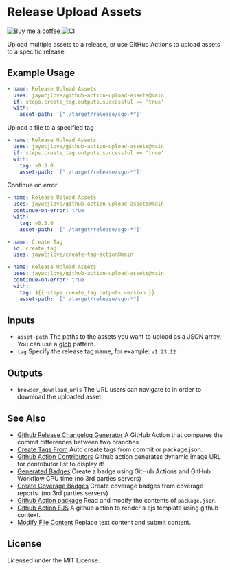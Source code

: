 Release Upload Assets
===

[![Buy me a coffee](https://img.shields.io/badge/Buy%20me%20a%20coffee-048754?logo=buymeacoffee)](https://jaywcjlove.github.io/#/sponsor)
[![CI](https://github.com/jaywcjlove/github-action-upload-assets/actions/workflows/ci.yml/badge.svg)](https://github.com/jaywcjlove/github-action-upload-assets/actions/workflows/ci.yml)

Upload multiple assets to a release, or use GitHub Actions to upload assets to a specific release

## Example Usage

```yml
- name: Release Upload Assets
  uses: jaywcjlove/github-action-upload-assets@main
  if: steps.create_tag.outputs.successful == 'true'
  with:
    asset-path: '["./target/release/sgo-*"]'
```

Upload a file to a specified tag

```yml
- name: Release Upload Assets
  uses: jaywcjlove/github-action-upload-assets@main
  if: steps.create_tag.outputs.successful == 'true'
  with:
    tag: v0.3.0
    asset-path: '["./target/release/sgo-*"]'
```

Continue on error

```yml
- name: Release Upload Assets
  uses: jaywcjlove/github-action-upload-assets@main
  continue-on-error: true
  with:
    tag: v0.3.0
    asset-path: '["./target/release/sgo-*"]'
```

```yml
- name: Create Tag
  id: create_tag
  uses: jaywcjlove/create-tag-action@main

- name: Release Upload Assets
  uses: jaywcjlove/github-action-upload-assets@main
  continue-on-error: true
  with:
    tag: ${{ steps.create_tag.outputs.version }}
    asset-path: '["./target/release/sgo-*"]'
```

## Inputs

- `asset-path` The paths to the assets you want to upload as a JSON array. You can use a [glob](https://www.npmjs.com/package/glob) pattern.
- `tag` Specify the release tag name, for example: `v1.23.12`

## Outputs

- `browser_download_urls` The URL users can navigate to in order to download the uploaded asset

## See Also

- [Github Release Changelog Generator](https://github.com/jaywcjlove/changelog-generator) A GitHub Action that compares the commit differences between two branches
- [Create Tags From](https://github.com/jaywcjlove/create-tag-action) Auto create tags from commit or package.json.
- [Github Action Contributors](https://github.com/jaywcjlove/github-action-contributors) Github action generates dynamic image URL for contributor list to display it!
- [Generated Badges](https://github.com/jaywcjlove/generated-badges) Create a badge using GitHub Actions and GitHub Workflow CPU time (no 3rd parties servers)
- [Create Coverage Badges](https://github.com/jaywcjlove/coverage-badges-cli) Create coverage badges from coverage reports. (no 3rd parties servers)
- [Github Action package](https://github.com/jaywcjlove/github-action-package) Read and modify the contents of `package.json`.
- [Github Action EJS](https://github.com/jaywcjlove/github-action-package) A github action to render a ejs template using github context.
- [Modify File Content](https://github.com/jaywcjlove/github-action-modify-file-content) Replace text content and submit content.

## License

Licensed under the MIT License.
